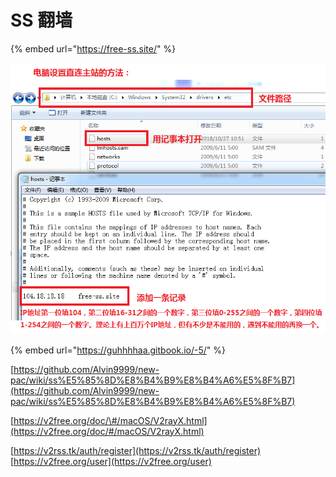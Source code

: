 # SS 翻墙

{% embed url="https://free-ss.site/" %}

![](../.gitbook/assets/direct_access.png)

{% embed url="https://guhhhhaa.gitbook.io/-5/" %}

[https://github.com/Alvin9999/new-pac/wiki/ss%E5%85%8D%E8%B4%B9%E8%B4%A6%E5%8F%B7](https://github.com/Alvin9999/new-pac/wiki/ss%E5%85%8D%E8%B4%B9%E8%B4%A6%E5%8F%B7)  
  
[https://v2free.org/doc/\#/macOS/V2rayX.html](https://v2free.org/doc/#/macOS/V2rayX.html)  
  
[https://v2rss.tk/auth/register](https://v2rss.tk/auth/register)  
[https://v2free.org/user](https://v2free.org/user)

